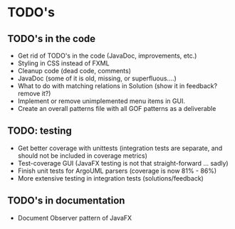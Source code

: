 # TODO's

## TODO's in the code
* Get rid of TODO's in the code (JavaDoc, improvements, etc.)
* Styling in CSS instead of FXML
* Cleanup code (dead code, comments)
* JavaDoc (some of it is old, missing, or superfluous....)
* What to do with matching relations in Solution (show it in feedback? remove it?)
* Implement or remove unimplemented menu items in GUI.
* Create an overall patterns file with all GOF patterns as a deliverable

## TODO: testing
* Get better coverage with unittests (integration tests are separate, and should not be included in coverage metrics)
* Test-coverage GUI (JavaFX testing is not that straight-forward ... sadly)
* Finish unit tests for ArgoUML parsers (coverage is now 81% - 86%)
* More extensive testing in integration tests (solutions/feedback)

## TODO's in documentation 
* Document Observer pattern of JavaFX

